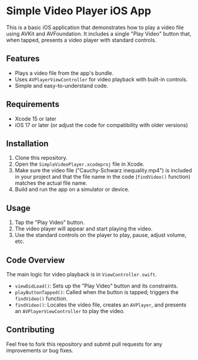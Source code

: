 # Simple Video Player iOS App

This is a basic iOS application that demonstrates how to play a video file using AVKit and AVFoundation. It includes a single "Play Video" button that, when tapped, presents a video player with standard controls.

## Features

* Plays a video file from the app's bundle.
* Uses `AVPlayerViewController` for video playback with built-in controls.
* Simple and easy-to-understand code.

## Requirements

* Xcode 15 or later
* iOS 17 or later (or adjust the code for compatibility with older versions)

## Installation

1. Clone this repository.
2. Open the `SimpleVideoPlayer.xcodeproj` file in Xcode.
3. Make sure the video file ("Cauchy-Schwarz inequality.mp4") is included in your project and that the file name in the code (`findVideo()` function) matches the actual file name.
4. Build and run the app on a simulator or device.

## Usage

1. Tap the "Play Video" button.
2. The video player will appear and start playing the video.
3. Use the standard controls on the player to play, pause, adjust volume, etc.

## Code Overview

The main logic for video playback is in `ViewController.swift`. 

* `viewDidLoad()`: Sets up the "Play Video" button and its constraints.
* `playButtonTapped()`:  Called when the button is tapped; triggers the `findVideo()` function.
* `findVideo()`: Locates the video file, creates an `AVPlayer`, and presents an `AVPlayerViewController` to play the video.

## Contributing

Feel free to fork this repository and submit pull requests for any improvements or bug fixes.

